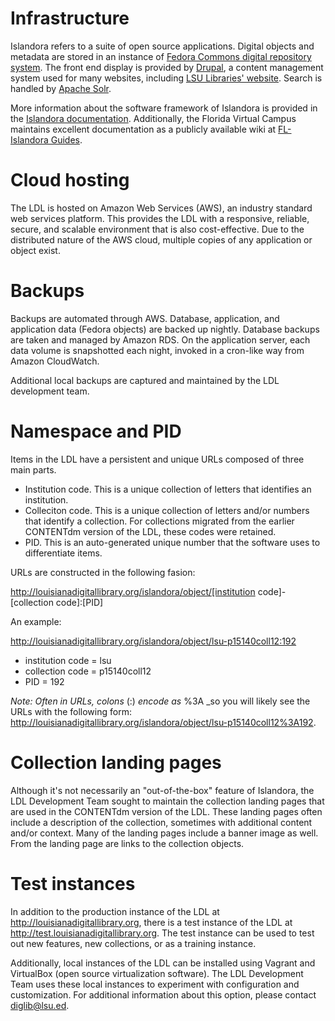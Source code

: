 
# Infrastructure

Islandora refers to a suite of open source applications. Digital objects and metadata are stored in an instance of [Fedora Commons digital repository system](http://www.fedora-commons.org/). The front end display is provided by [Drupal](https://www.drupal.org/), a content management system used for many websites, including [LSU Libraries' website](http://lib.lsu.edu/). Search is handled by [Apache Solr](https://lucene.apache.org/solr/). 

More information about the software framework of Islandora is provided in the [Islandora documentation](https://wiki.duraspace.org/display/ISLANDORA/About+Islandora). Additionally, the Florida Virtual Campus maintains excellent documentation as a publicly available wiki at [FL-Islandora Guides](https://fig.wiki.flvc.org/wiki/index.php/Main_Page).

# Cloud hosting

The LDL is hosted on Amazon Web Services (AWS), an industry standard web services platform. This provides the LDL with a responsive, reliable, secure, and scalable environment that is also cost-effective. Due to the distributed nature of the AWS cloud, multiple copies of any application or object exist.

# Backups
Backups are automated through AWS. Database, application, and application data (Fedora objects) are backed up nightly. Database backups are taken and managed by Amazon RDS. On the application server, each data volume is snapshotted each night, invoked in a cron-like way from Amazon CloudWatch.

Additional local backups are captured and maintained by the LDL development team.

# Namespace and PID

Items in the LDL have a persistent and unique URLs composed of three main parts. 

* Institution code. This is a unique collection of letters that identifies an institution. 
* Colleciton code. This is a unique collection of letters and/or numbers that identify a collection. For collections migrated from the earlier CONTENTdm version of the LDL, these codes were retained. 
* PID. This is an auto-generated unique number that the software uses to differentiate items. 

URLs are constructed in the following fasion: 

http://louisianadigitallibrary.org/islandora/object/[institution code]-[collection code]:[PID]

An example:

http://louisianadigitallibrary.org/islandora/object/lsu-p15140coll12:192

* institution code = lsu
* collection code = p15140coll12
* PID = 192

_Note: Often in URLs, colons_ (:) _encode as_ %3A _so you will likely see the URLs with the following form: http://louisianadigitallibrary.org/islandora/object/lsu-p15140coll12%3A192.

# Collection landing pages
Although it's not necessarily an "out-of-the-box" feature of Islandora, the LDL Development Team sought to maintain the collection landing pages that are used in the CONTENTdm version of the LDL. These landing pages often include a description of the collection, sometimes with additional content and/or context. Many of the landing pages include a banner image as well. From the landing page are links to the collection objects.

# Test instances
In addition to the production instance of the LDL at http://louisianadigitallibrary.org, there is a test instance of the LDL at http://test.louisianadigitallibrary.org. The test instance can be used to test out new features, new collections, or as a training instance.

Additionally, local instances of the LDL can be installed using Vagrant and VirtualBox (open source virtualization software). The LDL Development Team uses these local instances to experiment with configuration and customization. For additional information about this option, please contact diglib@lsu.ed.

